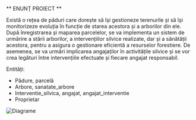 ** ENUNȚ PROIECT **

Există o rețea de păduri care dorește să își gestioneze terenurile și să își monitorizeze evoluția în funcție de starea acestora și a arborilor din ele. După înregistrarea și maparea parcelelor, se va implementa un sistem de urmărire a stării arborilor, a intervențiilor silvice realizate, dar și a sănătății acestora, pentru a asigura o gestionare eficientă a resurselor forestiere. De asemenea, se va urmări implicarea angajaților în activitățile silvice și se vor crea legături între intervențiile efectuate și fiecare angajat responsabil.

Entități:
-	Pădure, parcelă
-	Arbore, sanatate_arbore
-	Interventie_silvica, angajat, angajat_interventie
-	Proprietar 

![Diagrame](https://github.com/user-attachments/assets/ff399339-1a1a-44be-8487-4b23ef3f3074)

